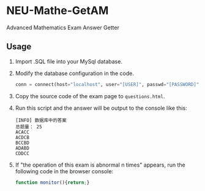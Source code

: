 # NEU-Mathe-GetAM

 Advanced Mathematics Exam Answer Getter



## Usage

1. Import .SQL file into your MySql database.

2. Modify the database configuration in the code.

   ```python
   conn = connect(host="localhost", user="[USER]", passwd="[PASSWORD]", database="[DATABASE]")
   ```

3. Copy the source code of the exam page to ```questions.html```.

4. Run this script and the answer will be output to the console like this:

   ```
   [INFO] 数据库中的答案
   总题量： 25
   ACACC
   ACDCB
   BCCBD
   ADABD
   CDDCC
   ```

5. If "the operation of this exam is abnormal n times" appears, run the following code in the browser console:

   ```javascript
   function monitor(){return;}
   ```

   
